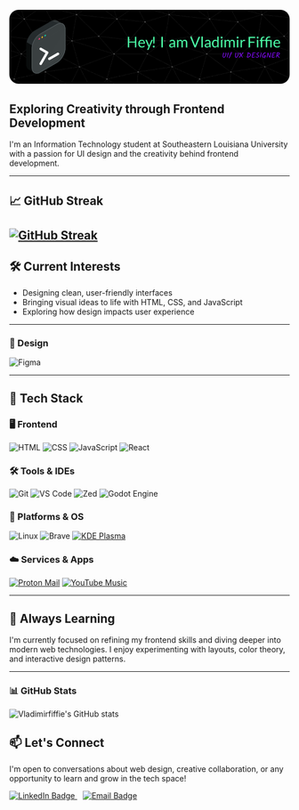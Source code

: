 ![Header](./github-header-image.png)

## **Exploring Creativity through Frontend Development**  
I'm an Information Technology student at Southeastern Louisiana University with a passion for UI design and the creativity behind frontend development.

---

## 📈 GitHub Streak
[![GitHub Streak](https://streak-stats.demolab.com?user=vladimirfiffie&theme=dark&hide_border=true&short_numbers=true&mode=weekly&fire=8114EB&background=70%2C000000%2C5029EB&dates=EBEBEB)](https://git.io/streak-stats)
---

## 🛠️ **Current Interests**
- Designing clean, user-friendly interfaces  
- Bringing visual ideas to life with HTML, CSS, and JavaScript  
- Exploring how design impacts user experience

---

### 🎨 Design
![Figma](https://img.shields.io/badge/Figma-0ACF83?style=for-the-badge&logo=figma&logoColor=white)

---

## 🧰 Tech Stack

### 🖥️ Frontend
![HTML](https://img.shields.io/badge/HTML-E44D26?style=for-the-badge&logo=html5&logoColor=white)
![CSS](https://img.shields.io/badge/CSS-264DE4?style=for-the-badge&logo=css3&logoColor=white)
![JavaScript](https://img.shields.io/badge/JavaScript-F0DB4F?style=for-the-badge&logo=javascript&logoColor=black)
![React](https://img.shields.io/badge/React-20232A?style=for-the-badge&logo=react&logoColor=61DAFB)

### 🛠️ Tools & IDEs
![Git](https://img.shields.io/badge/Git-F1502F?style=for-the-badge&logo=git&logoColor=white)
![VS Code](https://img.shields.io/badge/VS%20Code-007ACC?style=for-the-badge&logo=visual-studio-code&logoColor=white)
![Zed](https://img.shields.io/badge/Zed-1A1A1A?style=for-the-badge&logo=readthedocs&logoColor=white)
![Godot Engine](https://img.shields.io/badge/Godot-%23FFFFFF.svg?style=for-the-badge&logo=godot-engine)

### 🧩 Platforms & OS
![Linux](https://img.shields.io/badge/Linux-FCC624?style=for-the-badge&logo=linux&logoColor=black)
![Brave](https://img.shields.io/badge/Brave-FB542B?style=for-the-badge&logo=brave&logoColor=white)
[![KDE Plasma](https://img.shields.io/badge/KDE%20Plasma-1D99F3?style=for-the-badge&logo=kdeplasma&logoColor=fff)](#)

### ☁️ Services & Apps
[![Proton Mail](https://img.shields.io/badge/Proton%20Mail-6D4AFF?style=for-the-badge&logo=protonmail&logoColor=fff)](#)
[![YouTube Music](https://img.shields.io/badge/YouTube_Music-FF0000?style=for-the-badge&logo=youtube-music&logoColor=white)](#)

---

## 🌱 **Always Learning**
I'm currently focused on refining my frontend skills and diving deeper into modern web technologies. I enjoy experimenting with layouts, color theory, and interactive design patterns.

---

### 📊 GitHub Stats
![Vladimirfiffie's GitHub stats](https://github-readme-stats.vercel.app/api?username=vladimirfiffie&show_icons=true&theme=tokyonight)

## 📫 **Let's Connect**
I'm open to conversations about web design, creative collaboration, or any opportunity to learn and grow in the tech space!

<p>
  <a href="https://linkedin.com/in/vladimir-fiffie" style="margin-right: 10px;">
    <img src="https://img.shields.io/badge/LinkedIn-0077B5?style=for-the-badge&logo=linkedin&logoColor=white" alt="LinkedIn Badge"/>
  </a>
  <a href="mailto:vladimir.fiffiejr@proton.me">
    <img src="https://img.shields.io/badge/Email-D14836?style=for-the-badge&logo=gmail&logoColor=white" alt="Email Badge"/>
  </a>
</p>
